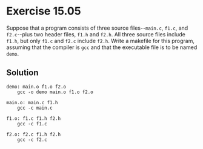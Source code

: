 # Exercise 15.05

Suppose that a program consists of three source files--`main.c`, `f1.c`, and
`f2.c`--plus two header files, `f1.h` and `f2.h`. All three source files include
`f1.h`, but only `f1.c` and `f2.c` include `f2.h`. Write a makefile for this
program, assuming that the compiler is `gcc` and that the executable file is to
be named `demo`.

## Solution

```make
demo: main.o f1.o f2.o
	gcc -o demo main.o f1.o f2.o

main.o: main.c f1.h
	gcc -c main.c

f1.o: f1.c f1.h f2.h
	gcc -c f1.c

f2.o: f2.c f1.h f2.h
	gcc -c f2.c
```
